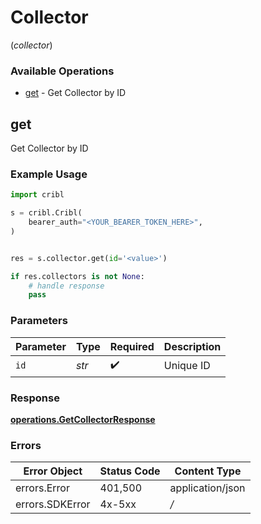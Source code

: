 # Collector
(*collector*)

### Available Operations

* [get](#get) - Get Collector by ID

## get

Get Collector by ID

### Example Usage

```python
import cribl

s = cribl.Cribl(
    bearer_auth="<YOUR_BEARER_TOKEN_HERE>",
)


res = s.collector.get(id='<value>')

if res.collectors is not None:
    # handle response
    pass

```

### Parameters

| Parameter          | Type               | Required           | Description        |
| ------------------ | ------------------ | ------------------ | ------------------ |
| `id`               | *str*              | :heavy_check_mark: | Unique ID          |


### Response

**[operations.GetCollectorResponse](../../models/operations/getcollectorresponse.md)**
### Errors

| Error Object     | Status Code      | Content Type     |
| ---------------- | ---------------- | ---------------- |
| errors.Error     | 401,500          | application/json |
| errors.SDKError  | 4x-5xx           | */*              |
